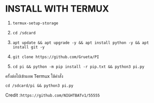 # INSTALL WITH TERMUX
 
1. `termux-setup-storage`
 
2. `cd /sdcard`
 
3. `apt update && apt upgrade -y && apt install python -y && apt install git -y`
 
4. `git clone https://github.com/Grueta/PI`
 
5. `cd pi && python -m pip install -r pip.txt && python3 pi.py`
 
 
ครั้งต่อไปเข้าแอพ Termux ใช้คำสั่ง 

`cd /sdcard/pi && python3 pi.py`

Credit :`https://github.com/NIGHTBATv1/55555`
